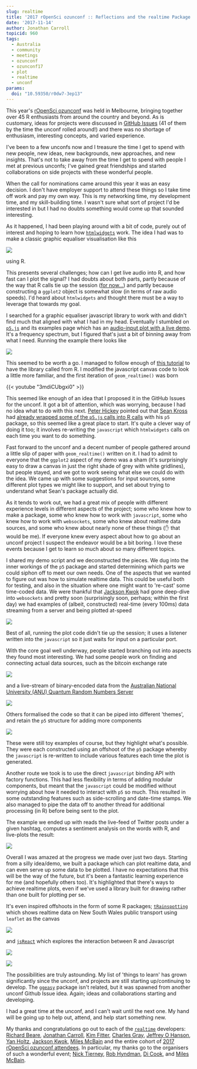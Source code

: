 ```yaml
---
slug: realtime
title: '2017 rOpenSci ozunconf :: Reflections and the realtime Package'
date: '2017-11-14'
author: Jonathan Carroll
topicid: 960
tags:
  - Australia
  - community
  - meetings
  - ozunconf
  - ozunconf17
  - plot
  - realtime
  - unconf
params:
  doi: "10.59350/r0dw7-3ep13"
---
```


This year's [rOpenSci ozunconf](https://ozunconf17.ropensci.org/) was held in Melbourne, bringing together over 45 R enthusiasts from around the country and beyond. As is customary, ideas for projects were discussed in [GitHub Issues](https://github.com/ropensci/ozunconf17/issues) (41 of them by the time the unconf rolled around!) and there was no shortage of enthusiasm, interesting concepts, and varied experience.

I've been to a few unconfs now and I treasure the time I get to spend with new people, new ideas, new backgrounds, new approaches, and new insights. That's not to take away from the time I get to spend with people I met at previous unconfs; I've gained great friendships and started collaborations on side projects with these wonderful people.

When the call for nominations came around this year it was an easy decision. I don't have employer support to attend these things so I take time off work and pay my own way. This is my networking time, my development time, and my skill-building time. I wasn't sure what sort of project I'd be interested in but I had no doubts something would come up that sounded interesting. 

As it happened, I had been playing around with a bit of code, purely out of interest and hoping to learn how [`htmlwidgets`](https://www.htmlwidgets.org/) work. The idea I had was to make a classic graphic equaliser visualisation like this

![](/img/blog-images/2017-11-14-realtime/graphiceq.gif)

using R.

This presents several challenges; how can I get live audio into R, and how fast can I plot the signal? I had doubts about both parts, partly because of the way that R calls tie up the session ([for now...](https://appsilondatascience.com/blog/rstats/2017/11/01/r-promises-hands-on.html)) and partly because constructing a `ggplot2` object is somewhat slow (in terms of raw audio speeds). I'd heard about `htmlwidgets` and thought there must be a way to leverage that towards my goal.

I searched for a graphic equaliser javascript library to work with and didn't find much that aligned with what I had in my head. Eventually I stumbled on [`p5.js`](https://p5js.org/) and its examples page which has an [audio-input plot with a live demo](https://p5js.org/examples/sound-frequency-spectrum.html). It's a frequency spectrum, but I figured that's just a bit of binning away from what I need. Running the example there looks like

![](/img/blog-images/2017-11-14-realtime/p5sound_optimised.gif)

This seemed to be worth a go. I managed to follow enough of [this tutorial](https://www.htmlwidgets.org/develop_intro.html) to have the library called from R. I modified the javascript canvas code to look a little more familiar, and the first iteration of `geom_realtime()` was born

{{< youtube "3mdiCUbgxi0" >}}


This seemed like enough of an idea that I proposed it in the GitHub Issues for the unconf. It got a bit of attention, which was worrying, because I had no idea what to do with this next. [Peter Hickey](https://github.com/petehaitch) pointed out that [Sean Kross](https://github.com/seankross) had [already wrapped some of the `p5.js` calls into R calls](https://seankross.com/2017/08/11/Beyond-Axes-Simulating-Systems-with-Interactive-Graphics.html) with his `p5` package, so this seemed like a great place to start. It's quite a clever way of doing it too; it involves re-writing the `javascript` which `htmlwidgets` calls on each time you want to do something.

Fast forward to the unconf and a decent number of people gathered around a little slip of paper with `geom_realtime()` written on it. I had to admit to everyone that the `ggplot2` aspect of my demo was a sham (it's surprisingly easy to draw a canvas in just the right shade of grey with white gridlines), but people stayed, and we got to work seeing what else we could do with the idea. We came up with some suggestions for input sources, some different plot types we might like to support, and set about trying to understand what Sean's package actually did.

As it tends to work out, we had a great mix of people with different experience levels in different aspects of the project; some who knew how to make a package, some who knew how to work with `javascript`, some who knew how to work with `websockets`, some who knew about realtime data sources, and some who knew about nearly none of these things (✋ that would be me). If everyone knew every aspect about how to go about an unconf project I suspect the endeavor would be a bit boring. I love these events because I get to learn so much about so many different topics.

I shared my demo script and we deconstructed the pieces. We dug into the inner workings of the `p5` package and started determining which parts we could siphon off to meet our own needs. One of the aspects that we wanted to figure out was how to simulate realtime data. This could be useful both for testing, and also in the situation where one might want to 're-cast' some time-coded data. We were thankful that [Jackson Kwok](https://github.com/kcf-jackson) had gone deep-dive into `websockets` and pretty soon (surprisingly soon, perhaps; within the first day) we had examples of (albeit, constructed) real-time (every 100ms) data streaming from a server and being plotted at-speed

![](/img/blog-images/2017-11-14-realtime/realtime_runif_optimised.gif)

Best of all, running the plot code didn't tie up the session; it uses a listener written into the `javascript` so it just waits for input on a particular port.

With the core goal well underway, people started branching out into aspects they found most interesting. We had some people work on finding and connecting actual data sources, such as the bitcoin exchange rate

![](/img/blog-images/2017-11-14-realtime/realtime_btc_optimised.gif)

and a live-stream of binary-encoded data from the [Australian National University (ANU) Quantum Random Numbers Server](https://qrng.anu.edu.au/index.php)

![](/img/blog-images/2017-11-14-realtime/realtime_bin_optimised.gif)

Others formalised the code so that it can be piped into different 'themes', and retain the `p5` structure for adding more components

![](/img/blog-images/2017-11-14-realtime/realtime_bw.png)

These were still toy examples of course, but they highlight what's possible. They were each constructed using an offshoot of the `p5` package whereby the `javascript` is re-written to include various features each time the plot is generated.

Another route we took is to use the direct `javascript` binding API with factory functions. This had less flexibility in terms of adding modular components, but meant that the `javascript` could be modified without worrying about how it needed to interact with `p5` so much. This resulted in some outstanding features such as side-scrolling and date-time stamps. We also managed to pipe the data off to another thread for additional processing (in R) before being sent to the plot. 

The example we ended up with reads the live-feed of Twitter posts under a given hashtag, computes a sentiment analysis on the words with R, and live-plots the result:

![](/img/blog-images/2017-11-14-realtime/auspol.gif)

Overall I was amazed at the progress we made over just two days. Starting from a silly idea/demo, we built a package which can plot realtime data, and can even serve up some data to be plotted. I have no expectations that this will be the way of the future, but it's been a fantastic learning experience for me (and hopefully others too). It's highlighted that there's ways to achieve realtime plots, even if we've used a library built for drawing rather than one built for plotting per se. 

It's even inspired offshoots in the form of some R packages;  [`tRainspotting`](https://github.com/ropenscilabs/tRainspotting) which shows realtime data on New South Wales public transport using `leaflet` as the canvas

![](/img/blog-images/2017-11-14-realtime/tRainspotting.png)

and [`jsReact`](https://github.com/kcf-jackson/jsReact/) which explores the interaction between R and Javascript

![](https://github.com/kcf-jackson/jsReact/raw/master/inst/example_5.gif)

![](https://github.com/kcf-jackson/jsReact/raw/master/inst/example_6.gif)

The possibilities are truly astounding. My list of 'things to learn' has grown significantly since the unconf, and projects are still starting up/continuing to develop. The [`ggeasy`](https://github.com/jonocarroll/ggeasy) package isn't related, but it was spawned from another unconf Github Issue idea. Again; ideas and collaborations starting and developing.

I had a great time at the unconf, and I can't wait until the next one. My hand will be going up to help out, attend, and help start something new.

My thanks and congratulations go out to each of the [`realtime`](https://github.com/ropenscilabs/realtime) developers: [Richard Beare](https://github.com/richardbeare), [Jonathan Carroll](https://github.com/jonocarroll), [Kim Fitter](https://github.com/kimnewzealand), [Charles Gray](https://github.com/softloud), [Jeffrey O Hanson](https://github.com/jeffreyhanson), [Yan Holtz](https://github.com/holtzy), [Jackson Kwok](https://github.com/kcf-jackson), [Miles McBain](https://github.com/MilesMcBain) and the entire cohort of [2017 rOpenSci ozunconf attendees](https://ozunconf17.ropensci.org). In particular, my thanks go to the organisers of such a wonderful event; [Nick Tierney](https://github.com/njtierney), [Rob Hyndman](https://github.com/robjhyndman), [Di Cook](https://github.com/dicook), and [Miles McBain](https://github.com/MilesMcBain).
